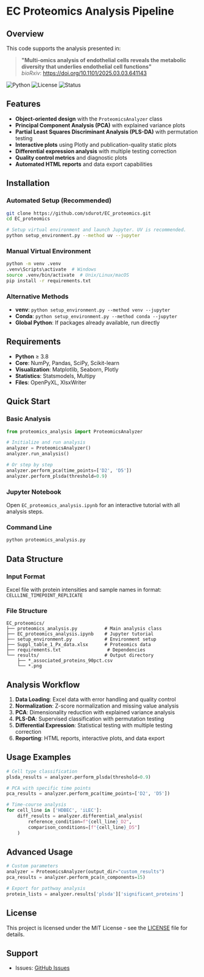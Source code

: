 # EC Proteomics Analysis Pipeline

## Overview

This code supports the analysis presented in:
> **"Multi-omics analysis of endothelial cells reveals the metabolic diversity that underlies endothelial cell functions"**  
> *bioRxiv*: https://doi.org/10.1101/2025.03.03.641143

![Python](https://img.shields.io/badge/python-3.8+-blue.svg)
![License](https://img.shields.io/badge/license-MIT-green.svg)
![Status](https://img.shields.io/badge/status-stable-brightgreen.svg)

## Features

- **Object-oriented design** with the `ProteomicsAnalyzer` class
- **Principal Component Analysis (PCA)** with explained variance plots
- **Partial Least Squares Discriminant Analysis (PLS-DA)** with permutation testing
- **Interactive plots** using Plotly and publication-quality static plots
- **Differential expression analysis** with multiple testing correction
- **Quality control metrics** and diagnostic plots
- **Automated HTML reports** and data export capabilities

## Installation

### Automated Setup (Recommended)

```bash
git clone https://github.com/sdurot/EC_proteomics.git
cd EC_proteomics

# Setup virtual environment and launch Jupyter. UV is recommended.
python setup_environment.py --method uv --jupyter
```

### Manual Virtual Environment

```bash
python -m venv .venv
.venv\Scripts\activate  # Windows
source .venv/bin/activate  # Unix/Linux/macOS
pip install -r requirements.txt
```

### Alternative Methods

- **venv**: `python setup_environment.py --method venv --jupyter`
- **Conda**: `python setup_environment.py --method conda --jupyter`
- **Global Python**: If packages already available, run directly

## Requirements

- **Python** ≥ 3.8
- **Core**: NumPy, Pandas, SciPy, Scikit-learn
- **Visualization**: Matplotlib, Seaborn, Plotly
- **Statistics**: Statsmodels, Multipy
- **Files**: OpenPyXL, XlsxWriter

## Quick Start

### Basic Analysis

```python
from proteomics_analysis import ProteomicsAnalyzer

# Initialize and run analysis
analyzer = ProteomicsAnalyzer()
analyzer.run_analysis()

# Or step by step
analyzer.perform_pca(time_points=['D2', 'D5'])
analyzer.perform_plsda(threshold=0.9)
```

### Jupyter Notebook

Open `EC_proteomics_analysis.ipynb` for an interactive tutorial with all analysis steps.

### Command Line

```bash
python proteomics_analysis.py
```

## Data Structure

### Input Format
Excel file with protein intensities and sample names in format: `CELLLINE_TIMEPOINT_REPLICATE`

### File Structure
```
EC_proteomics/
├── proteomics_analysis.py          # Main analysis class
├── EC_proteomics_analysis.ipynb    # Jupyter tutorial
├── setup_environment.py            # Environment setup
├── Suppl_table_1_Px_data.xlsx      # Proteomics data
├── requirements.txt                 # Dependencies
└── results/                        # Output directory
    ├── *_associated_proteins_90pct.csv
    └── *.png
```

## Analysis Workflow

1. **Data Loading**: Excel data with error handling and quality control
2. **Normalization**: Z-score normalization and missing value analysis  
3. **PCA**: Dimensionality reduction with explained variance analysis
4. **PLS-DA**: Supervised classification with permutation testing
5. **Differential Expression**: Statistical testing with multiple testing correction
6. **Reporting**: HTML reports, interactive plots, and data export

## Usage Examples

```python
# Cell type classification
plsda_results = analyzer.perform_plsda(threshold=0.9)

# PCA with specific time points
pca_results = analyzer.perform_pca(time_points=['D2', 'D5'])

# Time-course analysis
for cell_line in ['HDBEC', 'iLEC']:
    diff_results = analyzer.differential_analysis(
        reference_condition=f"{cell_line}_D2",
        comparison_conditions=[f"{cell_line}_D5"]
    )
```

## Advanced Usage

```python
# Custom parameters
analyzer = ProteomicsAnalyzer(output_dir="custom_results")
pca_results = analyzer.perform_pca(n_components=15)

# Export for pathway analysis
protein_lists = analyzer.results['plsda']['significant_proteins']
```

## License

This project is licensed under the MIT License - see the [LICENSE](LICENSE) file for details.


## Support

- Issues: [GitHub Issues](https://github.com/sdurot/EC_proteomics/issues)